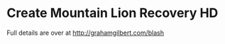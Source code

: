 Create Mountain Lion Recovery HD
=========================

Full details are over at <http://grahamgilbert.com/blash>